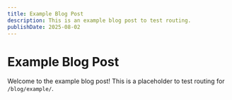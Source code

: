 ```yaml
---
title: Example Blog Post
description: This is an example blog post to test routing.
publishDate: 2025-08-02
---
```


# Example Blog Post

Welcome to the example blog post! This is a placeholder to test routing for `/blog/example/`.
